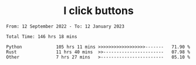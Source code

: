<h1 align="center">
I click buttons
</h1>

<!--START_SECTION:waka-->

```text
From: 12 September 2022 - To: 12 January 2023

Total Time: 146 hrs 18 mins

Python             105 hrs 11 mins >>>>>>>>>>>>>>>>>>-------   71.90 %
Rust               11 hrs 40 mins  >>-----------------------   07.98 %
Other              7 hrs 27 mins   >------------------------   05.10 %
```

<!--END_SECTION:waka-->
